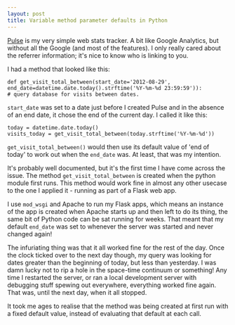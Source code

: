```yaml
---
layout: post
title: Variable method parameter defaults in Python
---
```


[Pulse](https://github.com/MalphasWats/pulse) is my very simple web stats tracker. A bit like Google Analytics, but without all the Google (and most of the features). I only really cared about the referrer information; it's nice to know who is linking to you.

I had a method that looked like this:

    def get_visit_total_between(start_date='2012-08-29', end_date=datetime.date.today().strftime('%Y-%m-%d 23:59:59')):
    # query database for visits between dates.

`start_date` was set to a date just before I created Pulse and in the absence of an end date, it chose the end of the current day. I called it like this:

    today = datetime.date.today()
    visits_today = get_visit_total_between(today.strftime('%Y-%m-%d'))

`get_visit_total_between()` would then use its default value of 'end of today' to work out when the `end_date` was. At least, that was my intention.

It's probably well documented, but it's the first time I have come across the issue. The method `get_visit_total_between` is created when the python module first runs. This method would work fine in almost any other usecase to the one I applied it - running as part of a Flask web app.

I use `mod_wsgi` and Apache to run my Flask apps, which means an instance of the app is created when Apache starts up and then left to do its thing, the same bit of Python code can be sat running for weeks. That meant that my default `end_date` was set to whenever the server was started and never changed again!

The infuriating thing was that it all worked fine for the rest of the day. Once the clock ticked over to the next day though, my query was looking for dates greater than the beginning of today, but less than yesterday. I was damn lucky not to rip a hole in the space-time continuum or something! Any time I restarted the server, or ran a local development server with debugging stuff spewing out everywhere, everything worked fine again. That was, until the next day, when it all stopped.

It took me ages to realise that the method was being created at first run with a fixed default value, instead of evaluating that default at each call.